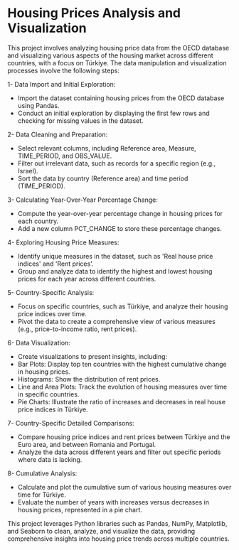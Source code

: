 # Housing Prices Analysis and Visualization

This project involves analyzing housing price data from the OECD database and visualizing various aspects of the housing market across different countries, with a focus on Türkiye. The data manipulation and visualization processes involve the following steps:

1- Data Import and Initial Exploration:

- Import the dataset containing housing prices from the OECD database using Pandas.
- Conduct an initial exploration by displaying the first few rows and checking for missing values in the dataset.


2- Data Cleaning and Preparation:

- Select relevant columns, including Reference area, Measure, TIME_PERIOD, and OBS_VALUE.
- Filter out irrelevant data, such as records for a specific region (e.g., Israel).
- Sort the data by country (Reference area) and time period (TIME_PERIOD).


3- Calculating Year-Over-Year Percentage Change:

- Compute the year-over-year percentage change in housing prices for each country.
- Add a new column PCT_CHANGE to store these percentage changes.


4- Exploring Housing Price Measures:

- Identify unique measures in the dataset, such as 'Real house price indices' and 'Rent prices'.
- Group and analyze data to identify the highest and lowest housing prices for each year across different countries.


5- Country-Specific Analysis:

- Focus on specific countries, such as Türkiye, and analyze their housing price indices over time.
- Pivot the data to create a comprehensive view of various measures (e.g., price-to-income ratio, rent prices).


6- Data Visualization:

- Create visualizations to present insights, including:
- Bar Plots: Display top ten countries with the highest cumulative change in housing prices.
- Histograms: Show the distribution of rent prices.
- Line and Area Plots: Track the evolution of housing measures over time in specific countries.
- Pie Charts: Illustrate the ratio of increases and decreases in real house price indices in Türkiye.


7- Country-Specific Detailed Comparisons:

- Compare housing price indices and rent prices between Türkiye and the Euro area, and between Romania and Portugal.
- Analyze the data across different years and filter out specific periods where data is lacking.


8- Cumulative Analysis:

- Calculate and plot the cumulative sum of various housing measures over time for Türkiye.
- Evaluate the number of years with increases versus decreases in housing prices, represented in a pie chart.


This project leverages Python libraries such as Pandas, NumPy, Matplotlib, and Seaborn to clean, analyze, and visualize the data, providing comprehensive insights into housing price trends across multiple countries.
